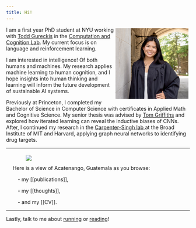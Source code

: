 ```yaml
---
title: Hi!
---
```

 
<img src="images/me.jpg" width="200" align="right" style="padding: 4px"> I am a first year PhD student at NYU working with <a href="https://todd.gureckislab.org/" target="_blank">Todd Gureckis</a> in the <a href="https://gureckislab.org/" target="_blank">Computation and Cognition Lab</a>. My current focus is on language and reinforcement learning. 

I am interested in intelligence! Of both humans and machines. My research applies machine learning to human cognition, and I hope insights into human thinking and learning will inform the future development of sustainable AI systems. 

Previously at Princeton, I completed my Bachelor of Science in Computer Science with certificates in Applied Math and Cognitive Science. My senior thesis was advised by <a href="https://cocosci.princeton.edu/tom/index.php" target="_blank">Tom Griffiths</a> and explored how iterated learning can reveal the inductive biases of CNNs. After, I continued my research in the <a href="https://carpenter-singh-lab.broadinstitute.org/" target="_blank">Carpenter-Singh lab </a> at the Broad Institute of MIT and Harvard, applying graph neural networks to identifying drug targets. 

---
</figure>
<img src="images/hike.png" width="240"  align="left" style="padding: 4px" hspace="50">
&emsp;

&emsp; Here is a view of Acatenango, Guatemala as you browse:

&emsp;&emsp; - my [[publications]],

&emsp;&emsp; - my [[thoughts]],

&emsp;&emsp; - and my [[CV]].

---
Lastly, talk to me about <a href="https://strava.app.link/wUsXaJj1cIb" target="_blank">running</a> or <a href="https://www.goodreads.com/user/show/163690984-ellen-su" target="_blank">reading</a>!